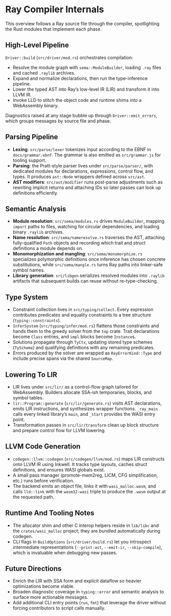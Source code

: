 # Ray Compiler Internals

This overview follows a Ray source file through the compiler, spotlighting the Rust modules that implement each phase.

## High-Level Pipeline
`Driver::build` (`src/driver/mod.rs`) orchestrates compilation:
- Resolve the module graph with `sema::ModuleBuilder`, loading `.ray` files and cached `.raylib` archives.
- Expand and normalize declarations, then run the type-inference pipeline.
- Lower the typed AST into Ray’s low-level IR (LIR) and transform it into LLVM IR.
- Invoke LLD to stitch the object code and runtime shims into a WebAssembly binary.

Diagnostics raised at any stage bubble up through `Driver::emit_errors`, which groups messages by source file and phase.

## Parsing Pipeline
- **Lexing**: `src/parse/lexer` tokenizes input according to the EBNF in `docs/grammar.ebnf`. The grammar is also emitted as `src/grammar.js` for tooling support.
- **Parsing**: the Pratt-style parser lives under `src/parse/parser/`, with dedicated modules for declarations, expressions, control flow, and types. It produces `ast::Node` wrappers defined across `src/ast`.
- **AST modifiers**: `src/ast/modifier` runs post-parse adjustments such as rewriting implicit returns and attaching IDs so later passes can look up definitions efficiently.

## Semantic Analysis
- **Module resolution**: `src/sema/modules.rs` drives `ModuleBuilder`, mapping `import` paths to files, watching for circular dependencies, and loading binary `.raylib` archives.
- **Name resolution**: `src/sema/nameresolve.rs` traverses the AST, attaching fully-qualified `Path` objects and recording which trait and struct definitions a module depends on.
- **Monomorphization and mangling**: `src/sema/monomorphize.rs` specializes polymorphic definitions once inference has chosen concrete substitutions, while `src/sema/mangle.rs` turns Ray paths into linker-safe symbol names.
- **Library generation**: `src/libgen` serializes resolved modules into `.raylib` artifacts that subsequent builds can reuse without re-type-checking.

## Type System
- Constraint collection lives in `src/typing/collect`. Every expression contributes predicates and equality constraints to a tree structure (`typing::constraints`).
- `InferSystem` (`src/typing/infer/mod.rs`) flattens those constraints and hands them to the greedy solver from the `top` crate. Trait declarations become `Class` entries, and `impl` blocks become `Instance`s.
- Solutions propagate through `TyCtx`, updating stored type schemes (`TyScheme`) and qualifying definitions with any remaining predicates.
- Errors produced by the solver are wrapped as `RayErrorKind::Type` and include precise spans via the shared `SourceMap`.

## Lowering To LIR
- LIR lives under `src/lir/` as a control-flow graph tailored for WebAssembly. Builders allocate SSA-ish temporaries, blocks, and symbol tables.
- `lir::Program::generate` (`src/lir/generate.rs`) visits AST declarations, emits LIR instructions, and synthesizes wrapper functions. `_ray_main` calls every linked library’s `main`, and `_start` provides the WASI entry point.
- Transformation passes in `src/lir/transform` clean up block structure and prepare control flow for LLVM lowering.

## LLVM Code Generation
- `codegen::llvm::codegen` (`src/codegen/llvm/mod.rs`) maps LIR constructs onto LLVM IR using Inkwell. It tracks type layouts, caches struct definitions, and ensures WASI globals exist.
- A small pass manager (promote-mem2reg, LICM, CFG simplification, etc.) runs before verification.
- The backend emits an object file, links it with `wasi_malloc.wasm`, and calls `lld::link` with the `wasm32-wasi` triple to produce the `.wasm` output at the requested path.

## Runtime And Tooling Notes
- The allocator shim and other C interop helpers reside in `lib/libc` and the `crates/wasi_malloc` project; they are bundled automatically during codegen.
- CLI flags in `BuildOptions` (`src/driver/build.rs`) let you introspect intermediate representations (`--print-ast`, `--emit-ir`, `--skip-compile`), which is invaluable when debugging new passes.

## Future Directions
- Enrich the LIR with SSA form and explicit dataflow so heavier optimizations become viable.
- Broaden diagnostic coverage in `typing::error` and semantic analysis to surface more actionable messages.
- Add additional CLI entry points (`run`, `fmt`) that leverage the driver without forcing contributors to script calls manually.
